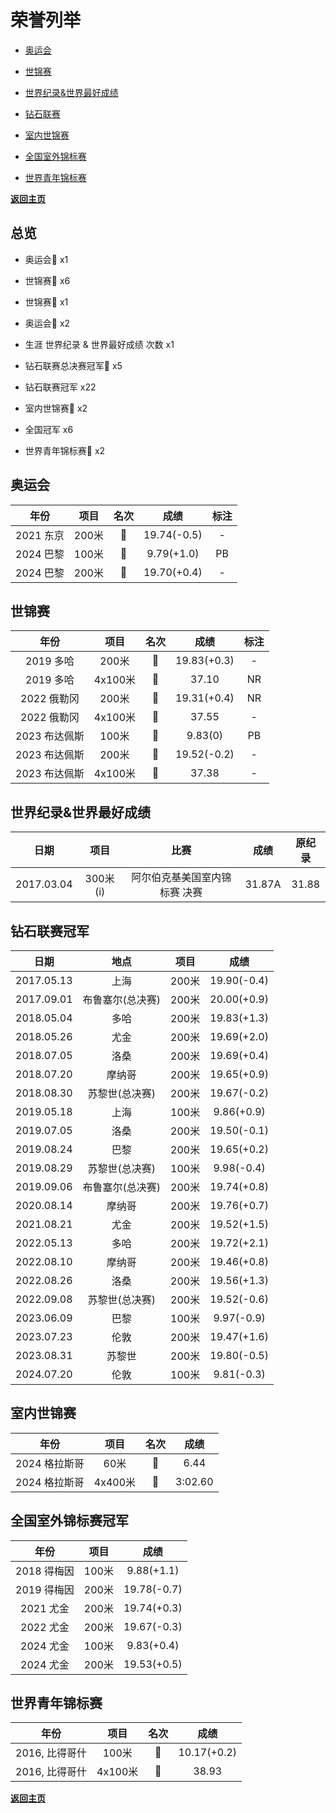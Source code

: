 # 荣誉列举

- [奥运会](#1)

- [世锦赛](#2)

- [世界纪录&世界最好成绩](#3)

- [钻石联赛](#4)

- [室内世锦赛](#5)

- [全国室外锦标赛](#6)

- [世界青年锦标赛](#7)

<b>[返回主页](./Profile.md)</b>

## 总览

- 奥运会🥇 x1

- 世锦赛🥇 x6

- 世锦赛🥈 x1

- 奥运会🥉 x2

- 生涯 世界纪录 & 世界最好成绩 次数 x1

- 钻石联赛总决赛冠军💎 x5

- 钻石联赛冠军 x22

- 室内世锦赛🥈 x2

- 全国冠军 x6

- 世界青年锦标赛🥇 x2



## 奥运会<a id='1'></a>

|      年份      |   项目    |         名次          |      成绩      |      标注      |
| :------------: | :-------: | :-------------------: | :------------: | :------------: |
|   2021 东京   |   200米   |   🥉   |  19.74(-0.5)   | - |
| 2024 巴黎 | 100米 | 🥇 | 9.79(+1.0) | PB |
|   2024 巴黎   |   200米   |   🥉   |  19.70(+0.4)   |  -  |



## 世锦赛<a id='2'></a>

|        年份        |    项目     |         名次          |      成绩       |      标注     |
| :----------------: | :---------: | :-------------------: | :-------------: | :-------------: |
|   2019 多哈   |  200米  | 🥇 | 19.83(+0.3) | - |
|   2019 多哈   | 4x100米 | 🥇 |    37.10    |    NR    |
|  2022 俄勒冈  |  200米  | 🥇 | 19.31(+0.4) | NR |
|    2022 俄勒冈    |   4x100米   |  🥈   |      37.55      |      -      |
| 2023 布达佩斯 |  100米  | 🥇 |   9.83(0)   |   PB   |
| 2023 布达佩斯 |  200米  | 🥇 | 19.52(-0.2) | - |
| 2023 布达佩斯 | 4x100米 | 🥇 |    37.38    |    -    |



## 世界纪录&世界最好成绩<a id='3'></a>

|    日期    |   项目   |             比赛              |  成绩  | 原纪录 |
| :--------: | :------: | :---------------------------: | :----: | :----: |
| 2017.03.04 | 300米(i) | 阿尔伯克基美国室内锦标赛 决赛 | 31.87A | 31.88  |



## 钻石联赛冠军<a id='4'></a>

|    日期    |       地点       | 项目  |    成绩     |
| :--------: | :--------------: | :---: | :---------: |
| 2017.05.13 |       上海       | 200米 | 19.90(-0.4) |
| 2017.09.01 | 布鲁塞尔(总决赛) | 200米 | 20.00(+0.9) |
| 2018.05.04 |       多哈       | 200米 | 19.83(+1.3) |
| 2018.05.26 |       尤金       | 200米 | 19.69(+2.0) |
| 2018.07.05 |       洛桑       | 200米 | 19.69(+0.4) |
| 2018.07.20 |      摩纳哥      | 200米 | 19.65(+0.9) |
| 2018.08.30 |  苏黎世(总决赛)  | 200米 | 19.67(-0.2) |
| 2019.05.18 |       上海       | 100米 | 9.86(+0.9)  |
| 2019.07.05 |       洛桑       | 200米 | 19.50(-0.1) |
| 2019.08.24 |       巴黎       | 200米 | 19.65(+0.2) |
| 2019.08.29 |  苏黎世(总决赛)  | 100米 | 9.98(-0.4)  |
| 2019.09.06 | 布鲁塞尔(总决赛) | 200米 | 19.74(+0.8) |
| 2020.08.14 |      摩纳哥      | 200米 | 19.76(+0.7) |
| 2021.08.21 |       尤金       | 200米 | 19.52(+1.5) |
| 2022.05.13 |       多哈       | 200米 | 19.72(+2.1) |
| 2022.08.10 |      摩纳哥      | 200米 | 19.46(+0.8) |
| 2022.08.26 |       洛桑       | 200米 | 19.56(+1.3) |
| 2022.09.08 |  苏黎世(总决赛)  | 200米 | 19.52(-0.6) |
| 2023.06.09 |       巴黎       | 100米 | 9.97(-0.9)  |
| 2023.07.23 |       伦敦       | 200米 | 19.47(+1.6) |
| 2023.08.31 |      苏黎世      | 200米 | 19.80(-0.5) |
| 2024.07.20 |       伦敦       | 100米 | 9.81(-0.3)  |



## 室内世锦赛<a id='5'></a>

|     年份      |  项目   | 名次 |  成绩   |
| :-----------: | :-----: | :--: | :-----: |
| 2024 格拉斯哥 |  60米   |  🥈   |  6.44   |
| 2024 格拉斯哥 | 4x400米 |  🥈   | 3:02.60 |



## 全国室外锦标赛冠军<a id='6'></a>

|    年份     | 项目  |    成绩     |
| :---------: | :---: | :---------: |
| 2018 得梅因 | 100米 | 9.88(+1.1)  |
| 2019 得梅因 | 200米 | 19.78(-0.7) |
|  2021 尤金  | 200米 | 19.74(+0.3) |
|  2022 尤金  | 200米 | 19.67(-0.3) |
|  2024 尤金  | 100米 | 9.83(+0.4)  |
|  2024 尤金  | 200米 | 19.53(+0.5) |



## 世界青年锦标赛<a id='7'></a>

|      年份      |  项目   | 名次 |    成绩     |
| :------------: | :-----: | :--: | :---------: |
| 2016, 比得哥什 |  100米  |  🥇   | 10.17(+0.2) |
| 2016, 比得哥什 | 4x100米 |  🥇   |    38.93    |

<b>[返回主页](./Profile.md)</b>
